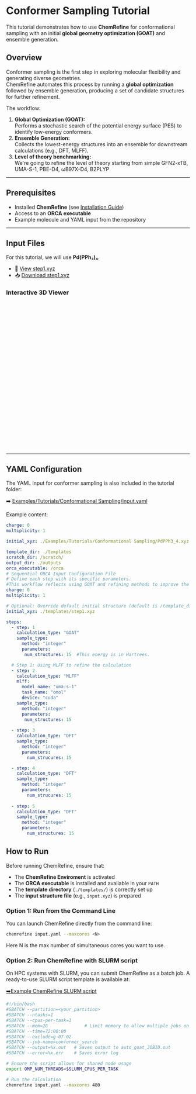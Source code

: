 # Conformer Sampling Tutorial

This tutorial demonstrates how to use **ChemRefine** for conformational sampling with an initial **global geometry optimization (GOAT)** and ensemble generation.

## Overview

Conformer sampling is the first step in exploring molecular flexibility and generating diverse geometries.  
ChemRefine automates this process by running a **global optimization** followed by ensemble generation, producing a set of candidate structures for further refinement.

The workflow:

1. **Global Optimization (GOAT):**  
   Performs a stochastic search of the potential energy surface (PES) to identify low-energy conformers.  
2. **Ensemble Generation:**  
   Collects the lowest-energy structures into an ensemble for downstream calculations (e.g., DFT, MLFF).
3. **Level of theory benchmarking:**   
   We're going to refine the level of theory starting from simple GFN2-xTB, UMA-S-1, PBE-D4, ωB97X-D4, B2PLYP 

---

## Prerequisites

- Installed **ChemRefine** (see [Installation Guide](./installation.md))  
- Access to an **ORCA executable**  
- Example molecule and YAML input from the repository  

---

## Input Files

For this tutorial, we will use **Pd(PPh₃)₄**.

- 📄 [View step1.xyz](https://github.com/sterling-group/ChemRefine/blob/mkdocs/Examples/Tutorials/Conformational-Sampling/step1.xyz)  
- 📥 [Download step1.xyz](https://raw.githubusercontent.com/sterling-group/ChemRefine/mkdocs/Examples/Tutorials/Conformational-Sampling/step1.xyz)


### Interactive 3D Viewer

<div id="viewer" style="width: 100%; height: 400px; position: relative;"></div>

<script src="https://3Dmol.org/build/3Dmol-min.js"></script>
<script>
  let viewer = $3Dmol.createViewer("viewer", { backgroundColor: "white" });

  fetch("https://raw.githubusercontent.com/sterling-group/ChemRefine/mkdocs/Examples/Tutorials/Conformational-Sampling/step1.xyz")
    .then(r => r.text())
    .then(data => {
      viewer.addModel(data, "xyz");   // force XYZ format
      viewer.setStyle({}, {stick:{radius:0.15}, sphere:{scale:0.25}});
      viewer.zoomTo();
      viewer.render();
    })
    .catch(err => console.error("Could not load XYZ:", err));
</script>



---


## YAML Configuration

The YAML input for conformer sampling is also included in the tutorial folder:

➡️ [Examples/Tutorials/Conformational Sampling/input.yaml](https://raw.githubusercontent.com/sterling-research-group/ChemRefine/mkdocs/Examples/Tutorials/Conformational-Sampling/step1.xyz)



Example content:

```yaml
charge: 0
multiplicity: 1

initial_xyz: ./Examples/Tutorials/Conformational Sampling/PdPPh3_4.xyz

template_dir: ./templates
scratch_dir: /scratch/
output_dir: ./outputs
orca_executable: /orca
# Sequential ORCA Input Configuration File
# Define each step with its specific parameters.
#This workflow reflects using GOAT and refining methods to improve the accuracy
charge: 0
multiplicity: 1 

# Optional: Override default initial structure (default is /template_dir/step1.xyz)
initial_xyz: ./templates/step1.xyz

steps:
  - step: 1
    calculation_type: "GOAT"
    sample_type:
      method: "integer"  
      parameters:
       num_structures: 15  #This energy is in Hartrees.

  # Step 1: Using MLFF to refine the calculation
  - step: 2
    calculation_type: "MLFF"
    mlff:
      model_name: "uma-s-1"
      task_name: "omol"
      device: "cuda"
    sample_type:
      method: "integer"
      parameters:
       num_structures: 15 
              
  - step: 3
    calculation_type: "DFT"
    sample_type:
      method: "integer"
      parameters:
        num_strucures: 15      

  - step: 4
    calculation_type: "DFT"
    sample_type:
      method: "integer"
      parameters:
        num_strucures: 15
  
  - step: 5
    calculation_type: "DFT"
    sample_type:
      method: "integer"
      parameters:
        num_structures: 15
```
## How to Run

Before running ChemRefine, ensure that:

- The **ChemRefine Enviroment** is activated
- The **ORCA executable** is installed and available in your `PATH`  
- The **template directory** (`./templates/`) is correctly set up  
- The **input structure file** (e.g., `input.xyz`) is prepared  

### Option 1: Run from the Command Line

You can launch ChemRefine directly from the command line:

```bash
chemrefine input.yaml --maxcores <N>
```

Here N is the max number of simultaneous cores you want to use.

### Option 2: Run ChemRefine with SLURM script

On HPC systems with SLURM, you can submit ChemRefine as a batch job.
A ready-to-use SLURM script template is available at:

[➡️Example ChemRefine SLURM script](https://raw.githubusercontent.com/sterling-group/ChemRefine/mkdocs/Examples/Templates/chemrefine.slurm)

```bash
#!/bin/bash
#SBATCH --partition=<your_partition>
#SBATCH --ntasks=1
#SBATCH --cpus-per-task=1
#SBATCH --mem=2G              # Limit memory to allow multiple jobs on the same node
#SBATCH --time=72:00:00
#SBATCH --exclude=g-07-02
#SBATCH --job-name=conformer_search
#SBATCH --output=%x.out   # Saves output to auto_goat_JOBID.out
#SBATCH --error=%x.err    # Saves error log

# Ensure the script allows for shared node usage
export OMP_NUM_THREADS=$SLURM_CPUS_PER_TASK

# Run the calculation
chemrefine input.yaml --maxcores 480 
```